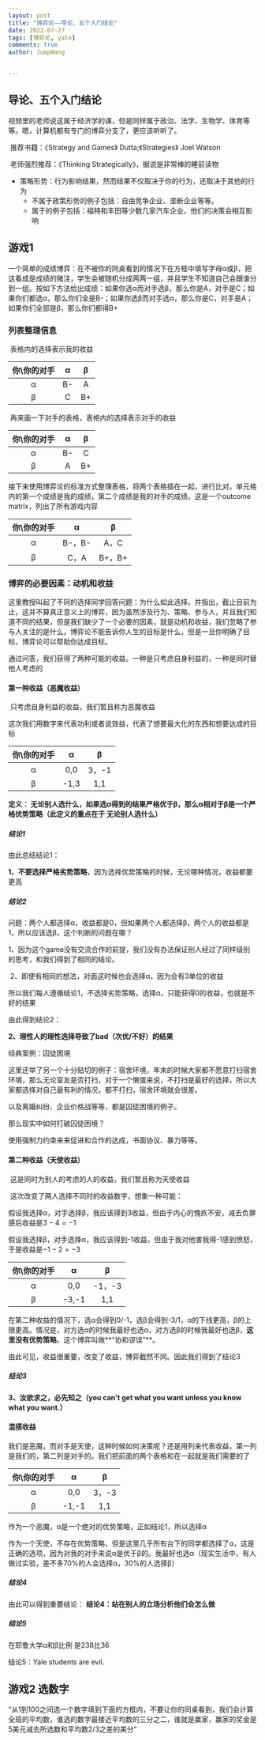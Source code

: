 ```yaml
---
layout: post
title: "博弈论——导论、五个入门结论"
date: 2022-07-27
tags: [博弈论, yale]
comments: true
author: JumpWang


---
```


## 导论、五个入门结论

​	视频里的老师说这属于经济学的课，但是同样属于政治、法学、生物学、体育等等。嗯，计算机都有专门的博弈分支了，更应该听听了。

​	推荐书籍：《Strategy and Games》 Dutta;《Strategies》 Joel Watson

​	老师强烈推荐：《Thinking Strategically》，据说是非常棒的睡前读物

- 策略形势：行为影响结果，然而结果不仅取决于你的行为，还取决于其他的行为
  - 不属于政策形势的例子包括：自由竞争企业、垄断企业等等。
  - 属于的例子包括：福特和丰田等少数几家汽车企业，他们的决策会相互影响

## 游戏1

​	一个简单的成绩博弈：在不被你的同桌看到的情况下在方框中填写字母α或β，把这看成是成绩的赌注，学生会被随机分成两两一组，并且学生不知道自己会跟谁分到一组。按如下方法给出成绩：如果你选α而对手选β，那么你是A，对手是C；如果你们都选α，那么你们全是B-；如果你选β而对手选α，那么你是C，对手是A；如果你们全部是β，那么你们都得B+

### 列表整理信息

​	表格内的选择表示我的收益

| 你\你的对手 |  α   |  β   |
| :---------: | :--: | :--: |
|      α      |  B-  |  A   |
|      β      |  C   |  B+  |

​	再来画一下对手的表格，表格内的选择表示对手的收益

| 你\你的对手 |  α   |  β   |
| :---------: | :--: | :--: |
|      α      |  B-  |  C   |
|      β      |  A   |  B+  |

​	接下来使用博弈论的标准方式整理表格，将两个表格插在一起，进行比对。单元格内的第一个成绩是我的成绩，第二个成绩是我的对手的成绩。这是一个outcome matrix，列出了所有游戏内容	

| 你\你的对手 |   α    |   β    |
| :---------: | :----: | :----: |
|      α      | B-，B- |  A，C  |
|      β      |  C，A  | B+，B+ |

### 博弈的必要因素：动机和收益

​	这里教授叫起了不同的选择同学回答问题：为什么如此选择。并指出，截止目前为止，这并不算真正意义上的博弈，因为虽然涉及行为、策略、参与人，并且我们知道不同的结果，但是我们缺少了一个必要的因素，就是动机和收益，我们忽略了参与人关注的是什么。博弈论不能告诉你人生的目标是什么，但是一旦你明确了目标，博弈论可以帮助你达成目标。

​	通过问答，我们获得了两种可能的收益。一种是只考虑自身利益的，一种是同时替他人考虑的

#### 第一种收益（恶魔收益）

​	只考虑自身利益的收益，我们暂且称为恶魔收益

​	这次我们用数字来代表功利或者说效益，代表了想要最大化的东西和想要达成的目标

| 你\你的对手 |  α   |   β   |
| :---------: | :--: | :---: |
|      α      | 0,0  | 3，-1 |
|      β      | -1,3 |  1,1  |

**定义： 无论别人选什么，如果选α得到的结果严格优于β，那么α相对于β是一个严格优势策略（此定义的重点在于 无论别人选什么）**

##### 结论1

由此总结结论1：

**1、不要选择严格劣势策略**，因为选择优势策略的时候，无论哪种情况，收益都要更高

##### 结论2

问题：两个人都选择α，收益都是0，但如果两个人都选择β，两个人的收益都是1，所以应该选β，这个判断的问题在哪？

​	1、因为这个game没有交流合作的前提，我们没有办法保证别人经过了同样级别的思考，和我们得到了相同的结论。

​	2、即使有相同的想法，对面这时候也会选择α，因为会有3单位的收益

所以我们每人遵循结论1，不选择劣势策略，选择α，只能获得0的收益，也就是不好的结果

由此得到结论2：

**2、理性人的理性选择导致了bad（次优/不好）的结果**

经典案例：囚徒困境

这里还举了另一个十分贴切的例子：宿舍环境，年末的时候大家都不愿意打扫宿舍环境，那么无论室友是否打扫，对于一个懒蛋来说，不打扫是最好的选择，所以大家都选择对自己最有利的情况，都不打扫，宿舍环境就会很差。

以及离婚纠纷、企业价格战等等，都是囚徒困境的例子。



那么现实中如何打破囚徒困境？

使用强制力约束来来促进和合作的达成，书面协议、暴力等等。

#### 第二种收益（天使收益）

​	这是同时为别人的考虑的人的收益，我们暂且称为天使收益

​	这次改变了两人选择不同时的收益数字，想象一种可能：

​	假设我选择α，对手选择β，我应该得到3收益，但由于内心的愧疚不安，减去负罪感后收益是$3-4=-1$

​	假设我选择β，对手选择α，我应该得到-1收益，但由于我对他害我得-1感到愤怒，于是收益是$-1-2=-3$

| 你\你的对手 |   α   |   β    |
| :---------: | :---: | :----: |
|      α      |  0,0  | -1，-3 |
|      β      | -3,-1 |  1,1   |

​	在第二种收益的情况下，选α会得到0/-1，选β会得到-3/1，α的下线更高，β的上限更高。情况是，对方选α的时候我最好也选α，对方选β的时候我最好也选β，**这里没有优势策略**。这个博弈叫做**“协和谬误”**。



由此可见，收益很重要，改变了收益，博弈截然不同。因此我们得到了结论3

##### 结论3

**3、汝欲求之，必先知之（you can't get  what you want unless you know what you want.）**

#### 混搭收益

​	我们是恶魔，而对手是天使，这种时候如何决策呢？还是用列来代表收益，第一列是我们的，第二列是对手的。我们把前面的两个表格和在一起就是我们需要的了

| 你\你的对手 |   α   |   β   |
| :---------: | :---: | :---: |
|      α      |  0,0  | 3，-3 |
|      β      | -1,-1 |  1,1  |

作为一个恶魔，α是一个绝对的优势策略，正如结论1，所以选择α

作为一个天使，不存在优势策略，但是这里几乎所有台下的同学都选择了α，这是正确的选项，因为对我的对手来说α是优于β的。我最好也选α（现实生活中，有人做过实验，差不多70%的人会选择α，30%的人选择β）

##### 结论4

由此可以得到重要结论：
**结论4：站在别人的立场分析他们会怎么做**

##### 结论5

在耶鲁大学α和β比例 是238比36

结论5：Yale students are evil.

## 游戏2 选数字

​	“从1到100之间选一个数字填到下面的方框内，不要让你的同桌看到，我们会计算全班的平均数，谁选的数字最接近平均数的三分之二，谁就是赢家，赢家的奖金是5美元减去所选数和平均数2/3之差的美分”

